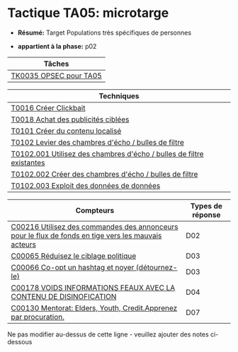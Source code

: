 # Tactique TA05: microtarge

* **Résumé:** Target Populations très spécifiques de personnes

* **appartient à la phase:** p02



|Tâches |
|----- |
|[TK0035 OPSEC pour TA05](../../generated_pages/tasks/TK0035.md) |



|Techniques |
|---------- |
|[T0016 Créer Clickbait](../../generated_pages/techniques/T0016.md) |
|[T0018 Achat des publicités ciblées](../../generated_pages/techniques/T0018.md) |
|[T0101 Créer du contenu localisé](../../generated_pages/techniques/T0101.md) |
|[T0102 Levier des chambres d'écho / bulles de filtre](../../generated_pages/techniques/T0102.md) |
|[T0102.001 Utilisez des chambres d'écho / bulles de filtre existantes](../../generated_pages/techniques/T0102.001.md) |
|[T0102.002 Créer des chambres d'écho / bulles de filtre](../../generated_pages/techniques/T0102.002.md) |
|[T0102.003 Exploit des données de données](../../generated_pages/techniques/T0102.003.md) |



|Compteurs |Types de réponse |
|-------- |-------------- |
|[C00216 Utilisez des commandes des annonceurs pour le flux de fonds en tige vers les mauvais acteurs](../../generated_pages/counters/C00216.md) |D02 |
|[C00065 Réduisez le ciblage politique](../../generated_pages/counters/C00065.md) |D03 |
|[C00066 Co-opt un hashtag et noyer (détournez-le)](../../generated_pages/counters/C00066.md) |D03 |
|[C00178 VOIDS INFORMATIONS FEAUX AVEC LA CONTENU DE DISINOFICATION](../../generated_pages/counters/C00178.md) |D04 |
|[C00130 Mentorat: Elders, Youth, Credit.Apprenez par procuration.](../../generated_pages/counters/C00130.md) |D07 |


Ne pas modifier au-dessus de cette ligne - veuillez ajouter des notes ci-dessous